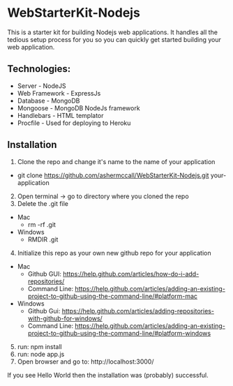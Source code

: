 WebStarterKit-Nodejs
====================

This is a starter kit for building Nodejs web applications. It handles all the tedious setup process for you so you can quickly get started building your web application. 

## Technologies:
* Server - NodeJS
* Web Framework - ExpressJs
* Database - MongoDB
* Mongoose - MongoDB NodeJs framework
* Handlebars - HTML templator 
* Procfile - Used for deploying to Heroku

## Installation
1. Clone the repo and change it's name to the name of your application
  * git clone https://github.com/ashermccall/WebStarterKit-Nodejs.git your-application
2. Open terminal -> go to directory where you cloned the repo
3. Delete the .git file
  * Mac
    * rm -rf .git
  * Windows
    * RMDIR .git
4. Initialize this repo as your own new github repo for your application
  * Mac
    * Github GUI: https://help.github.com/articles/how-do-i-add-repositories/
    * Command Line: https://help.github.com/articles/adding-an-existing-project-to-github-using-the-command-line/#platform-mac
  * Windows
  	* Github Gui: https://help.github.com/articles/adding-repositories-with-github-for-windows/
  	* Command Line: https://help.github.com/articles/adding-an-existing-project-to-github-using-the-command-line/#platform-windows
5. run: npm install
6. run: node app.js
7. Open browser and go to: http://localhost:3000/

If you see Hello World then the installation was (probably) successful.